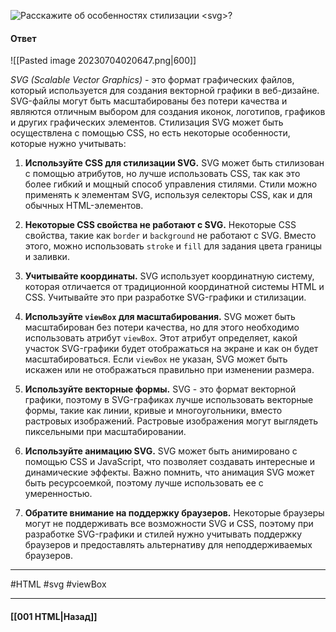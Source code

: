 ![Расскажите об особенностях стилизации `<svg>`?](https://youtu.be/xIGp2FCxqj0?t=298)

#### Ответ

![[Pasted image 20230704020647.png|600]]

*SVG (Scalable Vector Graphics)* - это формат графических файлов, который используется для создания векторной графики в веб-дизайне. SVG-файлы могут быть масштабированы без потери качества и являются отличным выбором для создания иконок, логотипов, графиков и других графических элементов. Стилизация SVG может быть осуществлена с помощью CSS, но есть некоторые особенности, которые нужно учитывать:

1. **Используйте CSS для стилизации SVG.** SVG может быть стилизован с помощью атрибутов, но лучше использовать CSS, так как это более гибкий и мощный способ управления стилями. Стили можно применять к элементам SVG, используя селекторы CSS, как и для обычных HTML-элементов.
    
2. **Некоторые CSS свойства не работают с SVG.** Некоторые CSS свойства, такие как `border` и `background` не работают с SVG. Вместо этого, можно использовать `stroke` и `fill` для задания цвета границы и заливки.
    
3. **Учитывайте координаты.** SVG использует координатную систему, которая отличается от традиционной координатной системы HTML и CSS. Учитывайте это при разработке SVG-графики и стилизации.
    
4. **Используйте `viewBox` для масштабирования.** SVG может быть масштабирован без потери качества, но для этого необходимо использовать атрибут `viewBox`. Этот атрибут определяет, какой участок SVG-графики будет отображаться на экране и как он будет масштабироваться. Если `viewBox` не указан, SVG может быть искажен или не отображаться правильно при изменении размера.
    
5. **Используйте векторные формы.** SVG - это формат векторной графики, поэтому в SVG-графиках лучше использовать векторные формы, такие как линии, кривые и многоугольники, вместо растровых изображений. Растровые изображения могут выглядеть пиксельными при масштабировании.
    
6. **Используйте анимацию SVG.** SVG может быть анимировано с помощью CSS и JavaScript, что позволяет создавать интересные и динамические эффекты. Важно помнить, что анимация SVG может быть ресурсоемкой, поэтому лучше использовать ее с умеренностью.
    
7. **Обратите внимание на поддержку браузеров.** Некоторые браузеры могут не поддерживать все возможности SVG и CSS, поэтому при разработке SVG-графики и стилей нужно учитывать поддержку браузеров и предоставлять альтернативу для неподдерживаемых браузеров.

___
#HTML #svg #viewBox

___

#### [[001 HTML|Назад]]